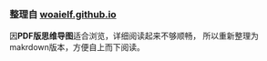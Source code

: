 ### 整理自 [woaielf.github.io](http://woaielf.github.io)
因**PDF版思维导图**适合浏览，详细阅读起来不够顺畅，
所以重新整理为makrdown版本，方便自上而下阅读。
